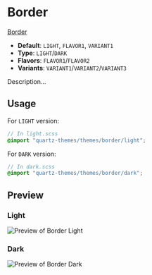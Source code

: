 # Border

[Border](https://github.com/Akifyss)

- **Default**: `LIGHT`, `FLAVOR1`, `VARIANT1`
- **Type**: `LIGHT`/`DARK`
- **Flavors**: `FLAVOR1`/`FLAVOR2`
- **Variants**: `VARIANT1`/`VARIANT2`/`VARIANT3`

Description...

## Usage

For `LIGHT` version:

```scss
// In light.scss
@import "quartz-themes/themes/border/light";
```

For `DARK` version:

```scss
// In dark.scss
@import "quartz-themes/themes/border/dark";
```

## Preview

### Light

![Preview of Border Light](preview-light.png)

### Dark

![Preview of Border Dark](preview-dark.png)
